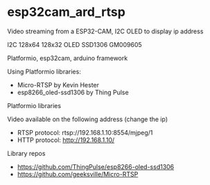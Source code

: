 # esp32cam_ard_rtsp

Video streaming from a ESP32-CAM, I2C OLED to display ip address

I2C 128x64 128x32 OLED SSD1306 GM009605

Platformio, esp32cam, arduino framework

Using Platformio libraries:
- Micro-RTSP by Kevin Hester 
- esp8266_oled-ssd1306 by Thing Pulse

Platformio libraries

Video available on the following address (change the ip)
- RTSP protocol: rtsp://192.168.1.10:8554/mjpeg/1
- HTTP protocol: http://192.168.1.10/

Library repos
- https://github.com/ThingPulse/esp8266-oled-ssd1306
- https://github.com/geeksville/Micro-RTSP



